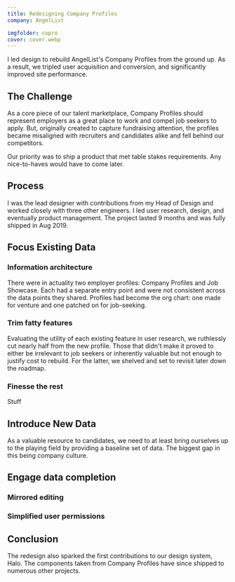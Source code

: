 ```yaml
---
title: Redesigning Company Profiles
company: AngelList

imgfolder: copro
cover: cover.webp
---
```


I led design to rebuild AngelList's Company Profiles from the ground up. As a result, we tripled user acquisition and conversion, and significantly improved site performance.

## The Challenge
As a core piece of our talent marketplace, Company Profiles should represent employers as a great place to work and compel job seekers to apply. But, originally created to capture fundraising attention, the profiles became misaligned with recruiters and candidates alike and fell behind our competitors.

Our priority was to ship a product that met table stakes requirements. Any nice-to-haves would have to come later.

## Process
I was the lead designer with contributions from my Head of Design and worked closely with three other engineers. I led user research, design, and eventually product management. The project lasted 9 months and was fully shipped in Aug 2019.

## Focus Existing Data
### Information architecture
There were in actuality two employer profiles: Company Profiles and Job Showcase. Each had a separate entry point and were not consistent across the data points they shared. Profiles had become the org chart: one made for venture and one patched on for job-seeking.

### Trim fatty features
Evaluating the utility of each existing feature in user research, we ruthlessly cut nearly half from the new profile. Those that didn't make it proved to either be irrelevant to job seekers or inherently valuable but not enough to justify cost to rebuild. For the latter, we shelved and set to revisit later down the roadmap.

### Finesse the rest
Stuff

## Introduce New Data
As a valuable resource to candidates, we need to at least bring ourselves up to the playing field by providing a baseline set of data. The biggest gap in this being company culture.

## Engage data completion
### Mirrored editing

### Simplified user permissions

## Conclusion


The redesign also sparked the first contributions to our design system, Halo. The components taken from Company Profiles have since shipped to numerous other projects.